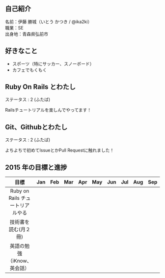 ## 自己紹介

 名前：伊藤 勝城（いとう かつき / @ika2ki）   
 職業：SE   
 出身地：青森県弘前市   


## 好きなこと
 
- スポーツ（特にサッカー、スノーボード）
- カフェでもくもく


## Ruby On Rails とわたし

ステータス : 2 (ふたば)

Railsチュートリアルを楽しんでやってます！


## Git、Githubとわたし

ステータス : 2 (ふたば)

よちよちで初めてIssueとかPull Requestに触れました！


## 2015 年の目標と進捗

|            目標                   | Jan | Feb | Mar | Apr | May | Jun | Jul | Aug | Sep | Oct | Nov | Dec | 
|:---------------------------------:|:---:|:---:|:---:|:---:|:---:|:---:|:---:|:---:|:---:|:---:|:---:|:---:| 
| Ruby on Rails チュートリアルやる  |     |     |     |     |     |     |     |     |     |     |     |     | 
| 技術書を読む(月２冊)              |     |     |     |     |     |     |     |     |     |     |     |     | 
| 英語の勉強（iKnow、英会話）       |     |     |     |     |     |     |     |     |     |     |     |     | 

